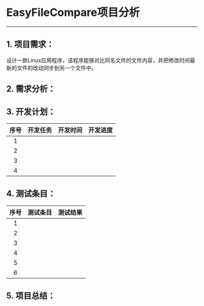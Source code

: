 # EasyFileCompare项目分析
__________________________________

## 1. 项目需求：
  设计一款Linux应用程序，该程序能够对比同名文件的文件内容，并把修改时间最新的文件的改动同步到另一个文件中。
## 2. 需求分析：

## 3. 开发计划：
| 序号 |     开发任务      | 开发时间 | 开发进度 |
|:---: |:------          | :---:   | :---:   |
|  1  |   |   |   |    |
|  2  |   |   |   |    |
|  3  |   |   |   |    |
|  4  |   |   |   |    |

## 4. 测试条目：
| 序号 |     测试条目      | 测试结果 |
|:---: |:------          | :---:   |
|  1  |   |   |
|  2  |   |   |
|  3  |   |   |
|  4  |   |   |
|  5  |   |   |
|  6  |   |   |

## 5. 项目总结：
